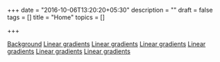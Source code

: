 +++
date = "2016-10-06T13:20:20+05:30"
description = ""
draft = false
tags = []
title = "Home"
topics = []

+++


<a href="/post/background">Background</a>
<a href="https://jsbin.com/ganaluheke/edit?html,output">Linear gradients</a>
<a href="https://jsbin.com/ganaluheke/edit?html,output">Linear gradients</a>
<a href="https://jsbin.com/ganaluheke/edit?html,output">Linear gradients</a>
<a href="https://jsbin.com/ganaluheke/edit?html,output">Linear gradients</a>
<a href="https://jsbin.com/ganaluheke/edit?html,output">Linear gradients</a>
<a href="https://jsbin.com/ganaluheke/edit?html,output">Linear gradients</a>